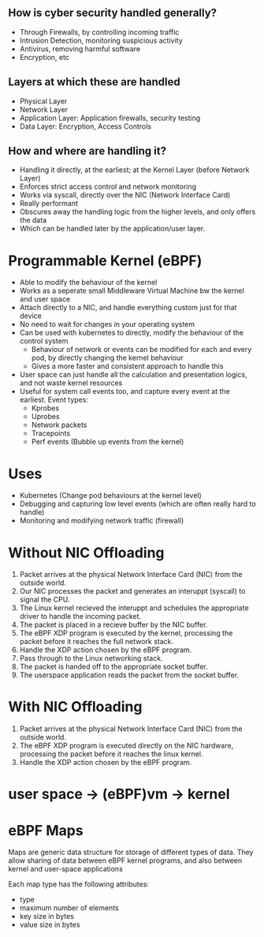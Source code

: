 ## How is cyber security handled generally?
- Through Firewalls, by controlling incoming traffic
- Intrusion Detection, monitoring suspicious activity
- Antivirus, removing harmful software
- Encryption, etc

## Layers at which these are handled
- Physical Layer
- Network Layer
- Application Layer: Application firewalls, security testing
- Data Layer: Encryption, Access Controls

## How and where are handling it?
- Handling it directly, at the earliest; at the Kernel Layer (before Network Layer)
- Enforces strict access control and network monitoring
- Works via syscall, directly over the NIC (Network Interface Card)
- Really performant
- Obscures away the handling logic from the higher levels, and only offers the data
- Which can be handled later by the application/user layer.

# Programmable Kernel (eBPF)
- Able to modify the behaviour of the kernel
- Works as a seperate small Middleware Virtual Machine bw the kernel and user space
- Attach directly to a NIC, and handle everything custom just for that device
- No need to wait for changes in your operating system
- Can be used with kubernetes to directly, modify the behaviour of the control system
    - Behaviour of network or events can be modified for each and every pod, by directly changing the kernel behaviour
    - Gives a more faster and consistent approach to handle this
- User space can just handle all the calculation and presentation logics, and not waste kernel resources
- Useful for system call events too, and capture every event at the earliest. Event types: 
    - Kprobes
    - Uprobes
    - Network packets
    - Tracepoints 
    - Perf events (Bubble up events from the kernel)

# Uses
- Kubernetes (Change pod behaviours at the kernel level)
- Debugging and capturing low level events (which are often really hard to handle)
- Monitoring and modifying network traffic (firewall)

# Without NIC Offloading
1. Packet arrives at the physical Network Interface Card (NIC) from the outside world.
2. Our NIC processes the packet and generates an interuppt (syscall) to signal the CPU.
3. The Linux kernel recieved the interuppt and schedules the appropriate driver to handle the incoming packet.
4. The packet is placed in a recieve buffer by the NIC buffer.
5. The eBPF XDP program is executed by the kernel, processing the packet before it reaches the full network stack.
6. Handle the XDP action chosen by the eBPF program.
7. Pass through to the Linux networking stack.
8. The packet is handed off to the appropriate socket buffer.
9. The userspace application reads the packet from the socket buffer.

# With NIC Offloading
1. Packet arrives at the physical Network Interface Card (NIC) from the outside world.
2. The eBPF XDP program is executed directly on the NIC hardware, processing the packet before it reaches the linux kernel.
3. Handle the XDP action chosen by the eBPF program.


# user space -> (eBPF)vm -> kernel





# eBPF Maps
Maps are generic data structure for storage of different types of data. They allow sharing of data between eBPF kernel programs,
and also between kernel and user-space applications

Each map type has the following attributes:
- type 
- maximum number of elements
- key size in bytes
- value size in bytes

